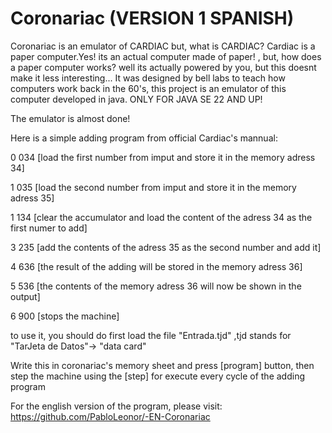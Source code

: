 # Coronariac (VERSION 1 SPANISH)
Coronariac is an emulator of CARDIAC but, what is CARDIAC?
Cardiac is a paper computer.Yes! its an actual computer made of paper! , but, how does a paper computer works? well its actually powered by you, but this doesnt make it less interesting...
It was designed by bell labs to teach how computers work back in the 60's, this project is an emulator of this computer developed in java. ONLY FOR JAVA SE 22 AND UP!

The emulator is almost done!

  Here is a simple adding program from official Cardiac's mannual:
  
  0 034 [load the first number from imput and store it in the memory adress 34]
  
  1 035 [load the second number from imput and store it in the memory adress 35]
  
  1 134 [clear the accumulator and load the content of the adress 34 as the first numer to add]
  
  3 235 [add the contents of the adress 35 as the second number and add it]
  
  4 636 [the result of the adding will be stored in the memory adress 36]
  
  5 536 [the contents of the memory adress 36 will now be shown in the output]
  
  6 900 [stops the machine]

  to use it, you should do first load the file "Entrada.tjd" ,tjd stands for "TarJeta de Datos"-> "data card"

  Write this in coronariac's memory sheet and press [program] button, then step the machine using the [step] for execute every cycle of the adding program

For the english version of the program, please visit: https://github.com/PabloLeonor/-EN-Coronariac
